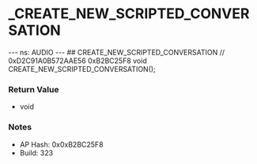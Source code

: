 # _CREATE_NEW_SCRIPTED_CONVERSATION

--- ns: AUDIO --- ## CREATE_NEW_SCRIPTED_CONVERSATION  // 0xD2C91A0B572AAE56 0xB2BC25F8 void CREATE_NEW_SCRIPTED_CONVERSATION();

### Return Value
* void

### Notes
* AP Hash: 0x0xB2BC25F8
* Build: 323

